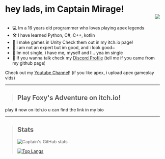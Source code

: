 # hey lads, im Captain Mirage! <div align="right">![](https://komarev.com/ghpvc/?username=CaptainMirage&color=06BBE3&style=flat-square) </div>


- 💻 Im a 16 years old programmer who loves playing apex legends
- 🛠 I have learned Python, C#, C++, kotlin
- 🏴󠁳󠁳󠁵󠁹󠁿 I make games in Unity Check them out in my itch.io page!
- 📡 i am not an expert but im good, and i look good~
- 💞 Im not single, i have me, myself and I... yea im single
- 🧧 If you wanna talk check my [Discord Profile](https://discord.com/users/627924818037309470) (tell me if you came from my github page)

Check out my [Youtube Channel](https://www.youtube.com/channel/UCEi1Yl_QpYygxaLeJ3THdwA)! (if you like apex, i upload apex gameplay vids)

----

>## Play Foxy's Adventure on itch.io!
play it now on itch.io u can find the link in my bio

----

>Stats
>--
>![Captain's GitHub stats](https://github-readme-stats.vercel.app/api?username=CaptainMirage&theme=gotham&show_icons=true)
>
>[![Top Langs](https://github-readme-stats.vercel.app/api/top-langs/?username=CaptainMirage&theme=gotham&show_icons=true&layout=compact)](https://github.com/anuraghazra/github-readme-stats)
